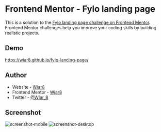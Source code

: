 # Frontend Mentor - Fylo landing page

This is a solution to the [Fylo landing page challenge on Frontend Mentor](https://www.frontendmentor.io/challenges/fylo-landing-page-with-two-column-layout-5ca5ef041e82137ec91a50f5). Frontend Mentor challenges help you improve your coding skills by building realistic projects.

## Demo

https://wiar8.github.io/fylo-landing-page/

## Author

- Website - [Wiar8](https://wiar8.com/)
- Frontend Mentor - [Wiar8](https://www.frontendmentor.io/profile/Wiar8)
- Twitter - [@Wiar_8](https://twitter.com/Wiar_8)

## Screenshot

![screenshot-mobile](https://user-images.githubusercontent.com/50030094/219841428-90b5f23c-13da-49a9-9e99-990404f83f82.png)
![screenshot-desktop](https://user-images.githubusercontent.com/50030094/219841461-2392a06b-93a9-4d40-ba68-35e86548568c.png)
